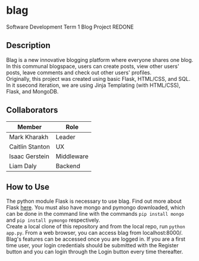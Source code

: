 # blag
Software Development Term 1 Blog Project REDONE

## Description
Blag is a new innovative blogging platform where everyone shares one blog. In this communal blogspace, users can create posts, view other users' posts, leave comments and check out other users' profiles. 
<br>
Originally, this project was created using basic Flask, HTML/CSS, and SQL. In it ssecond iteration, we are using Jinja Templating (with HTML/CSS), Flask, and MongoDB.

## Collaborators
|   **Member**         |            **Role**            |
|----------------------|--------------------------------|
|Mark Kharakh          | Leader                         |
|Caitlin Stanton       | UX                             |
|Isaac Gerstein        | Middleware                     |
|Liam Daly             | Backend                        |

## How to Use
The python module Flask is necessary to use blag. Find out more about Flask <a href="http://flask.pocoo.org/">here</a>. You must also have mongo and pymongo downloaded, which can be done in the command line with the commands `pip install mongo` and `pip install pymongo` respectively.
<br>
Create a local clone of this repository and from the local repo, run `python app.py`. From a web browser, you can access blag from localhost:8000/. Blag's features can be accessed once you are logged in. If you are a first time user, your login credentials should be submitted with the Register button and you can login through the Login button every time thereafter.
